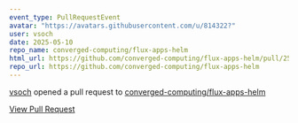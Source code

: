 ```yaml
---
event_type: PullRequestEvent
avatar: "https://avatars.githubusercontent.com/u/814322?"
user: vsoch
date: 2025-05-10
repo_name: converged-computing/flux-apps-helm
html_url: https://github.com/converged-computing/flux-apps-helm/pull/25
repo_url: https://github.com/converged-computing/flux-apps-helm
---
```


<a href='https://github.com/vsoch' target='_blank'>vsoch</a> opened a pull request to <a href='https://github.com/converged-computing/flux-apps-helm' target='_blank'>converged-computing/flux-apps-helm</a>

<a href='https://github.com/converged-computing/flux-apps-helm/pull/25' target='_blank'>View Pull Request</a>